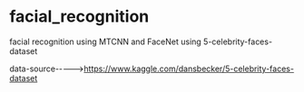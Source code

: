 # facial_recognition
facial recognition using MTCNN and FaceNet using 5-celebrity-faces-dataset

data-source----->https://www.kaggle.com/dansbecker/5-celebrity-faces-dataset
